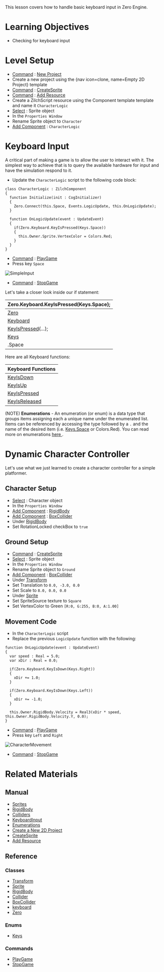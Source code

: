 This lesson covers how to handle basic keyboard input in Zero Engine.


 # Learning Objectives

- Checking for keyboard input

 # Level Setup
- [ Command](https://github.com/ArendDanielek/ZeroDocsTest/blob/master/zero_editor_documentation/zeromanual/editor/editorcommands/commands.markdown) : [ New Project](https://github.com/ArendDanielek/ZeroDocsTest/blob/master/code_reference/command_reference.markdown#newproject)
 - Create a new project using the {nav icon=clone, name=Empty 2D Project} template
- [ Command](https://github.com/ArendDanielek/ZeroDocsTest/blob/master/zero_editor_documentation/zeromanual/editor/editorcommands/commands.markdown) : [CreateSprite](https://github.com/ArendDanielek/ZeroDocsTest/blob/master/zero_editor_documentation/zeromanual/editor/editorcommands/createobject.markdown)
- [ Command](https://github.com/ArendDanielek/ZeroDocsTest/blob/master/zero_editor_documentation/zeromanual/editor/editorcommands/commands.markdown) : [Add Resource](https://github.com/ArendDanielek/ZeroDocsTest/blob/master/zero_editor_documentation/zeromanual/editor/editorcommands/resourceadding.markdown)
 - Create a ZilchScript resource using the Component template template and name it `CharacterLogic`
- [Select](https://github.com/ArendDanielek/ZeroDocsTest/blob/master/zero_editor_documentation/zeromanual/editor/editorcommands/selectobject.markdown) : Sprite object
- In the `Properties Window`
 - Rename Sprite object to `Character`
 - [Add Component](https://github.com/ArendDanielek/ZeroDocsTest/blob/master/zero_editor_documentation/zeromanual/editor/addremovecomponent.markdown) : `CharacterLogic`

 # Keyboard Input

A critical part of making a game is to allow the user to interact with it. The simplest way to achieve that is to query the available hardware for input and have the simulation respond to it.

 - Update the `CharacterLogic` script to the following code block:

```lang=csharp, name=Keyboard Input
class CharacterLogic : ZilchComponent
{
  function Initialize(init : CogInitializer)
  {
    Zero.Connect(this.Space, Events.LogicUpdate, this.OnLogicUpdate);
  }

  function OnLogicUpdate(event : UpdateEvent)
  {
    if(Zero.Keyboard.KeyIsPressed(Keys.Space))
    {
      this.Owner.Sprite.VertexColor = Colors.Red;
    }
  }
}
```
- [ Command](https://github.com/ArendDanielek/ZeroDocsTest/blob/master/zero_editor_documentation/zeromanual/editor/editorcommands/commands.markdown) : [ PlayGame](https://github.com/ArendDanielek/ZeroDocsTest/blob/master/code_reference/command_reference.markdown#playgame)
 - Press key `Space`



![SimpleInput](https://media.githubusercontent.com/media/zeroengineteam/ZeroFiles/master/doc_files/89953.gif)


- [ Command](https://github.com/ArendDanielek/ZeroDocsTest/blob/master/zero_editor_documentation/zeromanual/editor/editorcommands/commands.markdown) : [ StopGame](https://github.com/ArendDanielek/ZeroDocsTest/blob/master/code_reference/command_reference.markdown#stopgame)

Let's take a closer look inside our if statement:

| Zero.Keyboard.KeyIsPressed(Keys.Space); |
|-----------------------------------------------|
| [Zero](https://github.com/ArendDanielek/ZeroDocsTest/blob/master/code_reference/class_reference/zero.markdown) | Accessing the Zero engine class |
| [Keyboard](https://github.com/ArendDanielek/ZeroDocsTest/blob/master/code_reference/class_reference/keyboard.markdown) | Accessing Keyboard class |
| [KeyIsPressed](https://github.com/ArendDanielek/ZeroDocsTest/blob/master/code_reference/class_reference/keyboard.markdown#keyispressed-zero-engine)(...); | Function that determines whether a given key has been pressed this frame |
| [Keys](https://github.com/ArendDanielek/ZeroDocsTest/blob/master/code_reference/enum_reference.markdown#keys) | Enumeration containing all keyboard keys |
| .Space |  The enumeration index corresponding to the `Space` key |

Here are all Keyboard functions:

| Keyboard Functions |
|-----------------------|
| [KeyIsDown](https://github.com/ArendDanielek/ZeroDocsTest/blob/master/code_reference/class_reference/keyboard.markdown#keyisdown-zero-engine-do) | Checks whether a given key is currently down this frame |
| [KeyIsUp](https://github.com/ArendDanielek/ZeroDocsTest/blob/master/code_reference/class_reference/keyboard.markdown#keyisup-zero-engine-docu) | Checks whether a given key is currently down this frame|
| [KeyIsPressed](https://github.com/ArendDanielek/ZeroDocsTest/blob/master/code_reference/class_reference/keyboard.markdown#keyispressed-zero-engine) | Checks whether a given key was pressed this frame |
| [KeyIsReleased](https://github.com/ArendDanielek/ZeroDocsTest/blob/master/code_reference/class_reference/keyboard.markdown#keyisreleased-zero-engin) | Checks whether a given key was released this frame |

(NOTE) **Enumerations** - 
An enumeration (or enum) is a data type that groups items assigning each a unique name under the enumerated list. Items can be referenced by accessing the type followed by a `.` and the name of the desired item (i.e. [Keys.Space](https://github.com/ArendDanielek/ZeroDocsTest/blob/master/code_reference/enum_reference.markdown#keys) or Colors.Red). You can read more on enumerations [ here ](https://github.com/ArendDanielek/ZeroDocsTest/blob/master/zero_editor_documentation/zeromanual/zilch_in_zero/enums.markdown).

 # Dynamic Character Controller

Let's use what we just learned to create a character controller for a simple platformer.

 ## Character Setup

- [Select](https://github.com/ArendDanielek/ZeroDocsTest/blob/master/zero_editor_documentation/zeromanual/editor/editorcommands/selectobject.markdown) : Character object
- In the `Properties Window`
 - [Add Component](https://github.com/ArendDanielek/ZeroDocsTest/blob/master/zero_editor_documentation/zeromanual/editor/addremovecomponent.markdown) : [RigidBody](https://github.com/ArendDanielek/ZeroDocsTest/blob/master/code_reference/class_reference/rigidbody.markdown)
 - [Add Component](https://github.com/ArendDanielek/ZeroDocsTest/blob/master/zero_editor_documentation/zeromanual/editor/addremovecomponent.markdown) : [BoxCollider](https://github.com/ArendDanielek/ZeroDocsTest/blob/master/code_reference/class_reference/boxcollider.markdown)
 - Under [RigidBody](https://github.com/ArendDanielek/ZeroDocsTest/blob/master/code_reference/class_reference/rigidbody.markdown)
  - Set RotationLocked checkBox to `true`

 ## Ground Setup

- [ Command](https://github.com/ArendDanielek/ZeroDocsTest/blob/master/zero_editor_documentation/zeromanual/editor/editorcommands/commands.markdown) : [CreateSprite](https://github.com/ArendDanielek/ZeroDocsTest/blob/master/zero_editor_documentation/zeromanual/editor/editorcommands/createobject.markdown)
- [Select](https://github.com/ArendDanielek/ZeroDocsTest/blob/master/zero_editor_documentation/zeromanual/editor/editorcommands/selectobject.markdown) : Sprite object
- In the `Properties Window`
 - Rename Sprite object to `Ground`
 - [Add Component](https://github.com/ArendDanielek/ZeroDocsTest/blob/master/zero_editor_documentation/zeromanual/editor/addremovecomponent.markdown) : [BoxCollider](https://github.com/ArendDanielek/ZeroDocsTest/blob/master/code_reference/class_reference/boxcollider.markdown)
 - Under [Transform](https://github.com/ArendDanielek/ZeroDocsTest/blob/master/code_reference/class_reference/transform.markdown)
  - Set Translation  to `0.0, -3.0, 0.0`
  - Set Scale  to `8.0, 0.0, 0.0`
 - Under [Sprite](https://github.com/ArendDanielek/ZeroDocsTest/blob/master/code_reference/class_reference/sprite.markdown) 
  - Set SpriteSource texture to `Square`
  - Set VertexColor  to Green `[R:0, G:255, B:0, A:1.00]`

 ## Movement Code

 - In the `CharacterLogic` script
  - Replace the previous `LogicUpdate` function with the following:

```lang=csharp, name=Movement Logic
function OnLogicUpdate(event : UpdateEvent)
{
  var speed : Real = 5.0;
  var xDir : Real = 0.0;
  
  if(Zero.Keyboard.KeyIsDown(Keys.Right))
  {
    xDir += 1.0;
  }
  
  if(Zero.Keyboard.KeyIsDown(Keys.Left))
  {
    xDir += -1.0;
  }
  
  this.Owner.RigidBody.Velocity = Real3(xDir * speed, this.Owner.RigidBody.Velocity.Y, 0.0);
}
```

- [ Command](https://github.com/ArendDanielek/ZeroDocsTest/blob/master/zero_editor_documentation/zeromanual/editor/editorcommands/commands.markdown) : [ PlayGame](https://github.com/ArendDanielek/ZeroDocsTest/blob/master/code_reference/command_reference.markdown#playgame)
 - Press key `Left` and `Right`



![CharacterMovement](https://media.githubusercontent.com/media/zeroengineteam/ZeroFiles/master/doc_files/89976.gif)


- [ Command](https://github.com/ArendDanielek/ZeroDocsTest/blob/master/zero_editor_documentation/zeromanual/editor/editorcommands/commands.markdown) : [ StopGame](https://github.com/ArendDanielek/ZeroDocsTest/blob/master/code_reference/command_reference.markdown#stopgame)

 # Related Materials

 ## Manual
- [Sprites](https://github.com/ArendDanielek/ZeroDocsTest/blob/master/zero_editor_documentation/zeromanual/graphics/sprites.markdown)
- [RigidBody](https://github.com/ArendDanielek/ZeroDocsTest/blob/master/zero_editor_documentation/zeromanual/physics/rigidbody.markdown)
- [Colliders](https://github.com/ArendDanielek/ZeroDocsTest/blob/master/zero_editor_documentation/zeromanual/physics/colliders.markdown)
- [KeyboardInput](https://github.com/ArendDanielek/ZeroDocsTest/blob/master/zero_editor_documentation/zeromanual/gameplay/input/keyboardinput.markdown)
- [ Enumerations ](https://github.com/ArendDanielek/ZeroDocsTest/blob/master/zero_editor_documentation/zeromanual/zilch_in_zero/enums.markdown)
- [Create a New 2D Project](https://github.com/ArendDanielek/ZeroDocsTest/blob/master/zero_editor_documentation/ZeroManual/Editor/EditorCommands/LauncherNewProject.markdown)
- [CreateSprite](https://github.com/ArendDanielek/ZeroDocsTest/blob/master/zero_editor_documentation/zeromanual/editor/editorcommands/createobject.markdown)
- [Add Resource](https://github.com/ArendDanielek/ZeroDocsTest/blob/master/zero_editor_documentation/zeromanual/editor/editorcommands/resourceadding.markdown)

 ## Reference
 ### Classes
- [Transform](https://github.com/ArendDanielek/ZeroDocsTest/blob/master/code_reference/class_reference/transform.markdown)
- [Sprite](https://github.com/ArendDanielek/ZeroDocsTest/blob/master/code_reference/class_reference/Sprite.markdown)
- [RigidBody](https://github.com/ArendDanielek/ZeroDocsTest/blob/master/code_reference/class_reference/rigidbody.markdown)
- [Collider](https://github.com/ArendDanielek/ZeroDocsTest/blob/master/code_reference/class_reference/collider.markdown)
- [BoxCollider](https://github.com/ArendDanielek/ZeroDocsTest/blob/master/code_reference/class_reference/boxcollider.markdown)
- [keyboard](https://github.com/ArendDanielek/ZeroDocsTest/blob/master/code_reference/class_reference/keyboard.markdown)
- [Zero](https://github.com/ArendDanielek/ZeroDocsTest/blob/master/code_reference/class_reference/zero.markdown)

 ### Enums
- [Keys](https://github.com/ArendDanielek/ZeroDocsTest/blob/master/code_reference/enum_reference.markdown#keys)

 ### Commands

- [ PlayGame](https://github.com/ArendDanielek/ZeroDocsTest/blob/master/code_reference/command_reference.markdown#playgame)
- [ StopGame](https://github.com/ArendDanielek/ZeroDocsTest/blob/master/code_reference/command_reference.markdown#stopgame) 
  
  
  
  
  
  
  

 